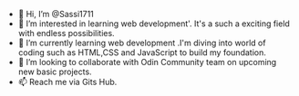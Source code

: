 - 👋 Hi, I’m @Sassi1711
- 👀 I’m interested in learning web development'.  It's a such a exciting field with endless possibilities.
- 🌱 I’m currently learning web development .I'm diving into world of coding such as HTML,CSS and JavaScript to build my foundation.
- 💞️ I’m looking to collaborate with Odin Community team on upcoming new basic projects.
- 📫 Reach me via Gits Hub.

<!---
Sassi1711/Sassi1711 is a ✨ special ✨ repository because its `README.md` (this file) appears on your GitHub profile.
You can click the Preview link to take a look at your changes.
--->
